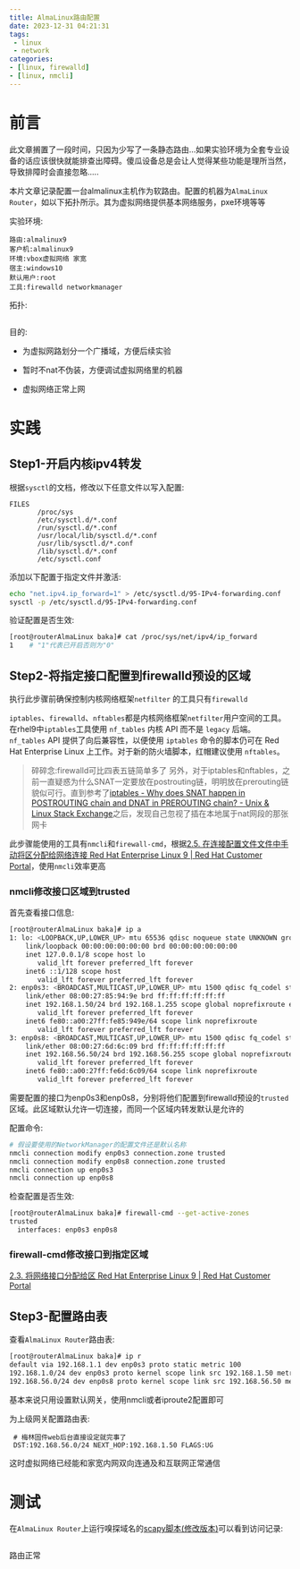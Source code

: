 ```yaml
---
title: AlmaLinux路由配置
date: 2023-12-31 04:21:31
tags:
 - linux
 - network
categories:
- [linux, firewalld]
- [linux, nmcli]
---
```


# 前言

此文章搁置了一段时间，只因为少写了一条静态路由...如果实验环境为全套专业设备的话应该很快就能排查出障碍。傻瓜设备总是会让人觉得某些功能是理所当然，导致排障时会直接忽略.....

本片文章记录配置一台almalinux主机作为软路由。配置的机器为`AlmaLinux Router`，如以下拓扑所示。其为虚拟网络提供基本网络服务，pxe环境等等

实验环境:

```
路由:almalinux9
客户机:almalinux9
环境:vbox虚拟网络 家宽
宿主:windows10
默认用户:root
工具:firewalld networkmanager
```

拓扑:

<img title="" src="https://dlink.host/1drv/aHR0cHM6Ly8xZHJ2Lm1zL2kvcyFBckVNT01Ec2ZXcEdnUXVUREhwNXNBUkRoS1ljP2U9R2JBN29q.png" alt="">

目的:

- 为虚拟网路划分一个广播域，方便后续实验

- 暂时不nat不伪装，方便调试虚拟网络里的机器

- 虚拟网络正常上网

# 实践

## Step1-开启内核ipv4转发

根据`sysctl`的文档，修改以下任意文件以写入配置:

```
FILES
       /proc/sys
       /etc/sysctl.d/*.conf
       /run/sysctl.d/*.conf
       /usr/local/lib/sysctl.d/*.conf
       /usr/lib/sysctl.d/*.conf
       /lib/sysctl.d/*.conf
       /etc/sysctl.conf
```

添加以下配置于指定文件并激活:

```bash
echo "net.ipv4.ip_forward=1" > /etc/sysctl.d/95-IPv4-forwarding.conf
sysctl -p /etc/sysctl.d/95-IPv4-forwarding.conf
```

验证配置是否生效:

```bash
[root@routerAlmaLinux baka]# cat /proc/sys/net/ipv4/ip_forward
1    # "1"代表已开启否则为"0"
```

## Step2-将指定接口配置到firewalld预设的区域

执行此步骤前确保控制内核网络框架`netfilter` 的工具只有`firewalld`

 `iptables`、`firewalld`、`nftables`都是内核网络框架`netfilter`用户空间的工具。 
在rhel9中`iptables`工具使用 `nf_tables` 内核 API 而不是 `legacy` 后端。`nf_tables` API 提供了向后兼容性，以便使用 `iptables` 命令的脚本仍可在 Red Hat Enterprise Linux 上工作。对于新的防火墙脚本，红帽建议使用 `nftables`。

> 碎碎念:firewalld可比四表五链简单多了 
> 另外，对于iptables和nftables，之前一直疑惑为什么SNAT一定要放在postrouting链，明明放在prerouting链貌似可行。直到参考了[iptables - Why does SNAT happen in POSTROUTING chain and DNAT in PREROUTING chain? - Unix &amp; Linux Stack Exchange](https://unix.stackexchange.com/questions/280114/why-does-snat-happen-in-postrouting-chain-and-dnat-in-prerouting-chain)之后，发现自己忽视了插在本地属于nat网段的那张网卡

此步骤能使用的工具有`nmcli`和`firewall-cmd`，根据[2.5. 在连接配置文件文件中手动将区分配给网络连接 Red Hat Enterprise Linux 9 | Red Hat Customer Portal](https://access.redhat.com/documentation/zh-cn/red_hat_enterprise_linux/9/html/configuring_firewalls_and_packet_filters/manually-assigning-a-zone-to-a-network-connection-in-a-connection-profile-file_working-with-firewalld-zones)，使用`nmcli`效率更高

### nmcli修改接口区域到trusted

首先查看接口信息:

```bash
[root@routerAlmaLinux baka]# ip a
1: lo: <LOOPBACK,UP,LOWER_UP> mtu 65536 qdisc noqueue state UNKNOWN group default qlen 1000
    link/loopback 00:00:00:00:00:00 brd 00:00:00:00:00:00
    inet 127.0.0.1/8 scope host lo
       valid_lft forever preferred_lft forever
    inet6 ::1/128 scope host
       valid_lft forever preferred_lft forever
2: enp0s3: <BROADCAST,MULTICAST,UP,LOWER_UP> mtu 1500 qdisc fq_codel state UP group default qlen 1000
    link/ether 08:00:27:85:94:9e brd ff:ff:ff:ff:ff:ff
    inet 192.168.1.50/24 brd 192.168.1.255 scope global noprefixroute enp0s3
       valid_lft forever preferred_lft forever
    inet6 fe80::a00:27ff:fe85:949e/64 scope link noprefixroute
       valid_lft forever preferred_lft forever
3: enp0s8: <BROADCAST,MULTICAST,UP,LOWER_UP> mtu 1500 qdisc fq_codel state UP group default qlen 1000
    link/ether 08:00:27:6d:6c:09 brd ff:ff:ff:ff:ff:ff
    inet 192.168.56.50/24 brd 192.168.56.255 scope global noprefixroute enp0s8
       valid_lft forever preferred_lft forever
    inet6 fe80::a00:27ff:fe6d:6c09/64 scope link noprefixroute
       valid_lft forever preferred_lft forever
```

需要配置的接口为enp0s3和enp0s8，分别将他们配置到firewalld预设的`trusted`区域。此区域默认允许一切连接，而同一个区域内转发默认是允许的

配置命令:

```bash
# 假设要使用的NetworkManager的配置文件还是默认名称
nmcli connection modify enp0s3 connection.zone trusted
nmcli connection modify enp0s8 connection.zone trusted
nmcli connection up enp0s3
nmcli connection up enp0s8
```

检查配置是否生效:

```bash
[root@routerAlmaLinux baka]# firewall-cmd --get-active-zones
trusted
  interfaces: enp0s3 enp0s8
```

### firewall-cmd修改接口到指定区域

[2.3. 将网络接口分配给区 Red Hat Enterprise Linux 9 | Red Hat Customer Portal](https://access.redhat.com/documentation/zh-cn/red_hat_enterprise_linux/9/html/configuring_firewalls_and_packet_filters/assigning-a-network-interface-to-a-zone_working-with-firewalld-zones)

## Step3-配置路由表

查看`AlmaLinux Router`路由表:

```bash
[root@routerAlmaLinux baka]# ip r
default via 192.168.1.1 dev enp0s3 proto static metric 100
192.168.1.0/24 dev enp0s3 proto kernel scope link src 192.168.1.50 metric 100
192.168.56.0/24 dev enp0s8 proto kernel scope link src 192.168.56.50 metric 101
```

基本来说只用设置默认网关，使用nmcli或者iproute2配置即可

为上级网关配置路由表:

```
 # 梅林固件web后台直接设定就完事了
 DST:192.168.56.0/24 NEXT_HOP:192.168.1.50 FLAGS:UG 
```

这时虚拟网络已经能和家宽内网双向连通及和互联网正常通信

# 测试

在`AlmaLinux Router`上运行嗅探域名的[scapy脚本(修改版本)](https://7cmb.com/%E5%88%A9%E7%94%A8python%E6%8A%93%E5%8F%96%E5%88%86%E6%9E%90%E6%95%B0%E6%8D%AE%E5%8C%85%E5%B9%B6%E5%AD%98%E5%85%A5mysql/)可以看到访问记录:

<img title="" src="https://dlink.host/1drv/aHR0cHM6Ly8xZHJ2Lm1zL2kvcyFBckVNT01Ec2ZXcEdnUW1KdHd1VFRSVzNvNFN6P2U9eHluVm0y.png" alt="">

 路由正常
